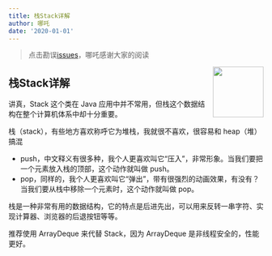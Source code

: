 ```yaml
---
title: 栈Stack详解
author: 哪吒
date: '2020-01-01'
---
```


> 点击勘误[issues](https://github.com/webVueBlog/JavaPlusDoc/issues)，哪吒感谢大家的阅读

<img align="right" width="100" src="https://cdn.jsdelivr.net/gh/YunYouJun/yun/images/yun-alpha-compressed.png">

## 栈Stack详解

讲真，Stack 这个类在 Java 应用中并不常用，但栈这个数据结构在整个计算机体系中却十分重要。

栈（stack），有些地方喜欢称呼它为堆栈，我就很不喜欢，很容易和 heap（堆）搞混

* push，中文释义有很多种，我个人更喜欢叫它“压入”，非常形象。当我们要把一个元素放入栈的顶部，这个动作就叫做 push。
* pop，同样的，我个人更喜欢叫它“弹出”，带有很强烈的动画效果，有没有？当我们要从栈中移除一个元素时，这个动作就叫做 pop。

栈是一种非常有用的数据结构，它的特点是后进先出，可以用来反转一串字符、实现计算器、浏览器的后退按钮等等。

推荐使用 ArrayDeque 来代替 Stack，因为 ArrayDeque 是非线程安全的，性能更好。